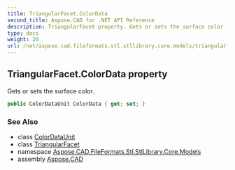 ```yaml
---
title: TriangularFacet.ColorData
second_title: Aspose.CAD for .NET API Reference
description: TriangularFacet property. Gets or sets the surface color
type: docs
weight: 20
url: /net/aspose.cad.fileformats.stl.stllibrary.core.models/triangularfacet/colordata/
---
```

## TriangularFacet.ColorData property

Gets or sets the surface color.

```csharp
public ColorDataUnit ColorData { get; set; }
```

### See Also

* class [ColorDataUnit](../../colordataunit/)
* class [TriangularFacet](../)
* namespace [Aspose.CAD.FileFormats.Stl.StlLibrary.Core.Models](../../triangularfacet/)
* assembly [Aspose.CAD](../../../)


